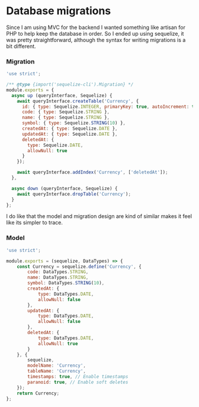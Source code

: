 # Database migrations

Since I am using MVC for the backend I wanted something like artisan for PHP to help keep the database in order. 
So I ended up using sequelize, it was pretty straightforward, although the syntax for writing migrations is a bit different.  

### Migration
```javascript
'use strict';

/** @type {import('sequelize-cli').Migration} */
module.exports = {
  async up (queryInterface, Sequelize) {
    await queryInterface.createTable('Currency', {
      id: { type: Sequelize.INTEGER, primaryKey: true, autoIncrement: true },
      code: { type: Sequelize.STRING },
      name: { type: Sequelize.STRING },
      symbol: { type: Sequelize.STRING(10) },
      createdAt: { type: Sequelize.DATE },
      updatedAt: { type: Sequelize.DATE },
      deletedAt: {
        type: Sequelize.DATE,
        allowNull: true
      }
    });

    await queryInterface.addIndex('Currency', ['deletedAt']);
  },

  async down (queryInterface, Sequelize) {
    await queryInterface.dropTable('Currency');
  }
};
```

I do like that the model and migration design are kind of similar makes it feel like its simpler to trace.  

### Model
```Javascript
'use strict';

module.exports = (sequelize, DataTypes) => {
    const Currency = sequelize.define('Currency', {
        code: DataTypes.STRING,
        name: DataTypes.STRING,
        symbol: DataTypes.STRING(10),
        createdAt: {
            type: DataTypes.DATE,
            allowNull: false
        },
        updatedAt: {
            type: DataTypes.DATE,
            allowNull: false
        },
        deletedAt: {
            type: DataTypes.DATE,
            allowNull: true
        }
    }, {
        sequelize,
        modelName: 'Currency',
        tableName: 'Currency',
        timestamps: true, // Enable timestamps
        paranoid: true, // Enable soft deletes
    });
    return Currency;
};
```
